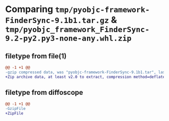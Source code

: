# Comparing `tmp/pyobjc-framework-FinderSync-9.1b1.tar.gz` & `tmp/pyobjc_framework_FinderSync-9.2-py2.py3-none-any.whl.zip`

## filetype from file(1)

```diff
@@ -1 +1 @@
-gzip compressed data, was "pyobjc-framework-FinderSync-9.1b1.tar", last modified: Sun Mar 26 11:24:43 2023, max compression
+Zip archive data, at least v2.0 to extract, compression method=deflate
```

## filetype from diffoscope

```diff
@@ -1 +1 @@
-GzipFile
+ZipFile
```

